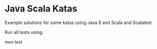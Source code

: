 # Java Scala Katas

Example solutions for some katas using Java 8 and Scala and Scalatest

Run all tests using:

mvn test
